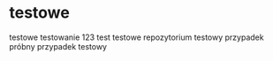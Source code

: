 # testowe
testowe testowanie
123 test
testowe repozytorium 
testowy przypadek
próbny przypadek testowy